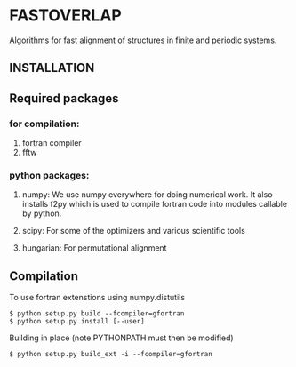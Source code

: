 # FASTOVERLAP
Algorithms for fast alignment of structures in finite and periodic systems.

## INSTALLATION

## Required packages

### for compilation:

1. fortran compiler
2. fftw

### python packages:

1. numpy:
  We use numpy everywhere for doing numerical work. It also installs f2py which is used to compile fortran code into modules callable by python.

2. scipy:
  For some of the optimizers and various scientific tools

3. hungarian:
  For permutational alignment

## Compilation

To use fortran extenstions using numpy.distutils

```
$ python setup.py build --fcompiler=gfortran
$ python setup.py install [--user]
```

Building in place (note PYTHONPATH must then be modified)

```
$ python setup.py build_ext -i --fcompiler=gfortran
```
